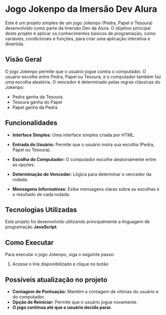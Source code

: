 # Jogo Jokenpo da Imersão Dev Alura

Este é um projeto simples de um jogo Jokenpo (Pedra, Papel e Tesoura) desenvolvido como parte da Imersão Dev da Alura. O objetivo principal deste projeto é aplicar os conhecimentos básicos de programação, como variáveis, condicionais e funções, para criar uma aplicação interativa e divertida.

## Visão Geral

O jogo Jokenpo permite que o usuário jogue contra o computador. O usuário escolhe entre Pedra, Papel ou Tesoura, e o computador também faz uma escolha aleatória. O vencedor é determinado pelas regras clássicas do Jokenpo:

* Pedra ganha da Tesoura
* Tesoura ganha do Papel
* Papel ganha da Pedra

## Funcionalidades

* **Interface Simples:** Uma interface simples criada por HTML.
* **Entrada do Usuário:** Permite que o usuário insira sua escolha (Pedra, Papel ou Tesoura).
* **Escolha do Computador:** O computador escolhe aleatoriamente entre as opções.
* **Determinação do Vencedor:** Lógica para determinar o vencedor da rodada.

* **Mensagens Informativas:** Exibe mensagens claras sobre as escolhas e o resultado de cada rodada.

## Tecnologias Utilizadas

Este projeto foi desenvolvido utilizando principalmente a linguagem de programação **JavaScript**.

## Como Executar

Para executar o jogo Jokenpo, siga o seguinte passo:

1.  Acesse o link disponibilizado e clique no botão

## Possíveis atualização no projeto
* **Contagem de Pontuação:** Mantém a contagem de vitórias do usuário e do computador.
* **Opção de Reiniciar:** Permite que o usuário jogue novamente.
* **O jogo continua até que o usuário decida parar.**
